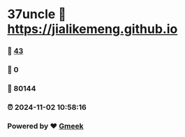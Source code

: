 # 37uncle :link: https://jialikemeng.github.io 
### :page_facing_up: [43](https://jialikemeng.github.io/tag.html) 
### :speech_balloon: 0 
### :hibiscus: 80144 
### :alarm_clock: 2024-11-02 10:58:16 
### Powered by :heart: [Gmeek](https://github.com/Meekdai/Gmeek)
